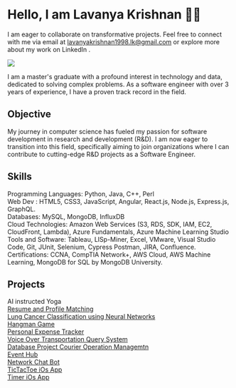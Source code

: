 # Hello, I am Lavanya Krishnan 👋🏻

I am eager to collaborate on transformative projects. Feel free to connect with me via email at lavanyakrishnan1998.lk@gmail.com or explore more about my work on LinkedIn .

<a href="https://www.linkedin.com/in/krishnanlavanya/"><img src="https://img.shields.io/badge/-LinkedIn-0072b1?&style=for-the-badge&logo=linkedin&logoColor=white" /></a>

I am a master's graduate with a profound interest in technology and data, dedicated to solving complex problems. As a software engineer with over 3 years of experience, I have a proven track record in the field.

## Objective

My journey in computer science has fueled my passion for software development in research and development (R&D). I am now eager to transition into this field, specifically aiming to join organizations where I can contribute to cutting-edge R&D projects as a Software Engineer.

## Skills

Programming Languages: Python, Java, C++, Perl <br>
Web Dev : HTML5, CSS3, JavaScript, Angular, React.js, Node.js, Express.js, GraphQL.<br>
Databases: MySQL, MongoDB, InfluxDB <br>
Cloud Technologies: Amazon Web Services (S3, RDS, SDK, IAM, EC2, CloudFront, Lambda), Azure Fundamentals, Azure Machine Learning Studio<br>
Tools and Software: Tableau, LISp-Miner, Excel, VMware, Visual Studio Code, Git, JUnit, Selenium, Cypress Postman, JIRA, Confluence.<br>
Certifications: CCNA, CompTIA Network+, AWS Cloud, AWS Machine Learning, MongoDB for SQL by MongoDB University. <br>


## Projects
AI instructed Yoga <a href = "https://github.com/krishnanlavanya/AI-Instructed-Yoga"> <br>
Resume and Profile Matching <a href = "https://github.com/krishnanlavanya/Resume-Skill-Profile-Matching-Project"> <br>
Lung Cancer Classification using Neural Networks <a href = "https://github.com/krishnanlavanya/Lung-Cancer-Classification-Using-Neural-Networks"> <br>
Hangman Game <a href = "https://github.com/krishnanlavanya/HangmanGame"> <br>
Personal Expense Tracker <a href = "https://github.com/krishnanlavanya/Personal-Expense-Tracker"> <br>
Voice Over Transportation Query System <a href = "https://github.com/krishnanlavanya/VoiceOver-TransportationQuery-System"> <br>
Database Project Courier Operation Managemtn <a href = "https://github.com/krishnanlavanya/-Database-Management-Project-Courier-Operations-Management-"> <br>
Event Hub <a href = "https://github.com/krishnanlavanya/Event-Hub"> <br>
Network Chat Bot <a href = "https://github.com/krishnanlavanya/Network-Chat"> <br>
TicTacToe iOs App <a href = "https://github.com/krishnanlavanya/MyFirstiOsApp"> <br>
Timer iOs App <a href = "https://github.com/krishnanlavanya/Timer-Swift"> <br>
